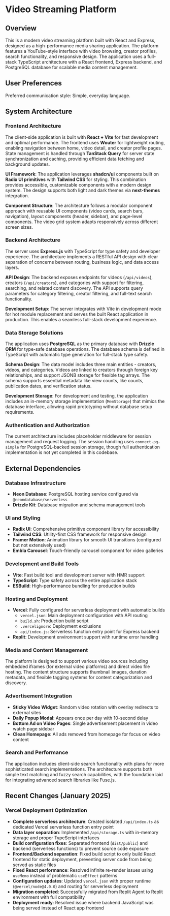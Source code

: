 # Video Streaming Platform

## Overview

This is a modern video streaming platform built with React and Express, designed as a high-performance media sharing application. The platform features a YouTube-style interface with video browsing, creator profiles, search functionality, and responsive design. The application uses a full-stack TypeScript architecture with a React frontend, Express backend, and PostgreSQL database for scalable media content management.

## User Preferences

Preferred communication style: Simple, everyday language.

## System Architecture

### Frontend Architecture
The client-side application is built with **React + Vite** for fast development and optimal performance. The frontend uses **Wouter** for lightweight routing, enabling navigation between home, video detail, and creator profile pages. State management is handled through **TanStack Query** for server state synchronization and caching, providing efficient data fetching and background updates.

**UI Framework**: The application leverages **shadcn/ui** components built on **Radix UI primitives** with **Tailwind CSS** for styling. This combination provides accessible, customizable components with a modern design system. The design supports both light and dark themes via **next-themes** integration.

**Component Structure**: The architecture follows a modular component approach with reusable UI components (video cards, search bars, navigation), layout components (header, sidebar), and page-level components. The video grid system adapts responsively across different screen sizes.

### Backend Architecture
The server uses **Express.js** with TypeScript for type safety and developer experience. The architecture implements a RESTful API design with clear separation of concerns between routing, business logic, and data access layers.

**API Design**: The backend exposes endpoints for videos (`/api/videos`), creators (`/api/creators`), and categories with support for filtering, searching, and related content discovery. The API supports query parameters for category filtering, creator filtering, and full-text search functionality.

**Development Setup**: The server integrates with Vite in development mode for hot module replacement and serves the built React application in production. This enables a seamless full-stack development experience.

### Data Storage Solutions
The application uses **PostgreSQL** as the primary database with **Drizzle ORM** for type-safe database operations. The database schema is defined in TypeScript with automatic type generation for full-stack type safety.

**Schema Design**: The data model includes three main entities - creators, videos, and categories. Videos are linked to creators through foreign key relationships, and support JSONB storage for flexible tag arrays. The schema supports essential metadata like view counts, like counts, publication dates, and verification status.

**Development Storage**: For development and testing, the application includes an in-memory storage implementation (`MemStorage`) that mimics the database interface, allowing rapid prototyping without database setup requirements.

### Authentication and Authorization
The current architecture includes placeholder middleware for session management and request logging. The session handling uses `connect-pg-simple` for PostgreSQL-backed session storage, though full authentication implementation is not yet completed in this codebase.

## External Dependencies

### Database Infrastructure
- **Neon Database**: PostgreSQL hosting service configured via `@neondatabase/serverless`
- **Drizzle Kit**: Database migration and schema management tools

### UI and Styling
- **Radix UI**: Comprehensive primitive component library for accessibility
- **Tailwind CSS**: Utility-first CSS framework for responsive design
- **Framer Motion**: Animation library for smooth UI transitions (configured but not extensively used)
- **Embla Carousel**: Touch-friendly carousel component for video galleries

### Development and Build Tools
- **Vite**: Fast build tool and development server with HMR support
- **TypeScript**: Type safety across the entire application stack
- **ESBuild**: High-performance bundling for production builds

### Hosting and Deployment
- **Vercel**: Fully configured for serverless deployment with automatic builds
  - `vercel.json`: Main deployment configuration with API routing
  - `build.sh`: Production build script
  - `.vercelignore`: Deployment exclusions
  - `api/index.js`: Serverless function entry point for Express backend
- **Replit**: Development environment support with runtime error handling

### Media and Content Management
The platform is designed to support various video sources including embedded iframes (for external video platforms) and direct video file hosting. The content structure supports thumbnail images, duration metadata, and flexible tagging systems for content categorization and discovery.

### Advertisement Integration
- **Sticky Video Widget**: Random video rotation with overlay redirects to external sites
- **Daily Popup Modal**: Appears once per day with 10-second delay
- **Bottom Ad on Video Pages**: Single advertisement placement in video watch page sidebar
- **Clean Homepage**: All ads removed from homepage for focus on video content

### Search and Performance
The application includes client-side search functionality with plans for more sophisticated search implementations. The architecture supports both simple text matching and fuzzy search capabilities, with the foundation laid for integrating advanced search libraries like Fuse.js.

## Recent Changes (January 2025)

### Vercel Deployment Optimization
- **Complete serverless architecture**: Created isolated `/api/index.ts` as dedicated Vercel serverless function entry point
- **Data layer separation**: Implemented `/api/storage.ts` with in-memory storage and proper TypeScript interfaces
- **Build configuration fixes**: Separated frontend (`dist/public`) and backend (serverless functions) to prevent source code exposure
- **Frontend/Backend separation**: Fixed build script to only build React frontend for static deployment, preventing server code from being served as static files
- **Fixed React performance**: Resolved infinite re-render issues using `useMemo` instead of problematic `useEffect` patterns
- **Configuration updates**: Updated `vercel.json` with proper runtime (`@vercel/node@4.0.0`) and routing for serverless deployment
- **Migration completed**: Successfully migrated from Replit Agent to Replit environment with full compatibility
- **Deployment ready**: Resolved issue where backend JavaScript was being served instead of React app frontend